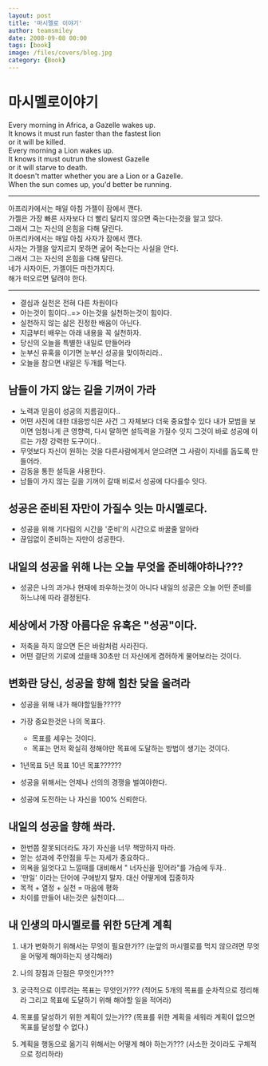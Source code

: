 ```yaml
---
layout: post
title: '마시멜로 이야기'
author: teamsmiley 
date: 2008-09-08 00:00
tags: [book]
image: /files/covers/blog.jpg
category: {Book}
---
```


# 마시멜로이야기

Every morning in Africa, a Gazelle wakes up.  
It knows it must run faster than the fastest lion  
or it will be killed.  
Every morning a Lion wakes up.  
It knows it must outrun the slowest Gazelle  
or it will starve to death.  
It doesn't matter whether you are a Lion or a Gazelle.  
When the sun comes up, you'd better be running. 
***
아프리카에서는 매일 아침 가젤이 잠에서 깬다.  
가젤은 가장 빠른 사자보다 더 빨리 달리지 않으면 죽는다는것을 알고 있다.  
그래서 그는 자신의 온힘을 다해 달린다.  
아프리카에서는 매일 아침 사자가 잠에서 깬다.  
사자는 가젤을 앞지르지 못하면 굶어 죽는다는 사실을 안다.  
그래서 그는 자신의 온힘을 다해 달린다.  
네가 사자이든, 가젤이든 마찬가지다.  
해가 떠오르면 달려야 한다.  
***


* 결심과 실천은 전혀 다른 차원이다 
* 아는것이 힘이다..=> 아는것을 실천하는것이 힘이다.
* 실천하지 않는 삶은 진정한 배움이 아닌다.
* 지금부터 배우는 아래 내용을 꼭 실천하자.
* 당신의 오늘을 특별한 내일로 만들어라
* 눈부신 유혹을 이기면 눈부신 성공을 맞이하리라..
* 오늘을 참으면 내일은 두개를 먹는다.

## 남들이 가지 않는 길을 기꺼이 가라
- 노력과 믿음이 성공의 지름길이다..
- 어떤 사진에 대한 대응방식은 사건 그 자체보다 더욱 중요할수 있다 내가 모범을 보이면 엄청나게 큰 영향력, 다시 말하면 설득력을 가질수 잇지 그것이 바로 성공에 이르는 가장 강력한 도구이다..
- 무엇보다 자신이 원하는 것을 다른사람에게서 얻으려면 그 사람이 자네를 돕도록 만들어라.
- 감동을 통한 설득을 사용한다.
- 남들이 가지 않는 길을 기꺼이 갈때 비로서 성공에 다다를수 잇다.

## 성공은 준비된 자만이 가질수 잇는 마시멜로다.
- 성공을 위해 기다림의 시간을 '준비'의 시간으로 바꿀줄 알아라
- 끊임없이 준비하는 자만이 성공한다.

## 내일의 성공을 위해 나는 오늘 무엇을 준비해야하나???

- 성공은 나의 과거나 현재에 좌우하는것이 아니다 내일의 성공은 오늘 어떤 준비를 하느냐에 따라 결정된다.

## 세상에서 가장 아름다운 유혹은 "성공"이다.
- 저축을 하지 않으면 돈은 바람처럼 사라진다.
- 어떤 결단의 기로에 섰을때 30초만 더 자신에게 겸허하게 물어보라는 것이다.

## 변화란 당신, 성공을 향해 힘찬 닺을 올려라
* 성공을 위해 내가 해야할일들?????
- 가장 중요한것은 나의 목표다.
    - 목표를 세우는 것이다.
    - 목표는 먼저 확실히 정해야만 목표에 도달하는 방법이 생기는 것이다.
- 1년목표 5년 목표 10년 목표??????

- 성공을 위해서는 언제나 선의의 경쟁을 벌여야한다.

- 성공에 도전하는 나 자신을 100% 신뢰한다.

## 내일의 성공을 향해 쏴라.
- 한번쯤 잘못되더라도 자기 자신을 너무 책망하지 마라.
- 얻는 성과에 주안점을 두는 자세가 중요하다..
- 의욕을 잃엇다고 느낄때를 대비해서 " 너자신을 믿어라"를 가슴에 두자..
- '만일' 이라는 단어에 구애받지 말자. 대신 어떻게에 집중하자
- 목적 + 열정 + 실천 = 마음에 평화
- 차이를 만들어 내는것은 실천이다....


## 내 인생의 마시멜로를 위한 5단계 계획

1. 내가 변화하기 위해서는 무엇이 필요한가??
(눈앞의 마시멜로를 먹지 않으려면 무엇을 어떻게 해야하는지 생각해라)

2. 나의 장점과 단점은 무엇인가???

3. 궁극적으로 이루려는 목표는 무엇인가???
(적어도 5개의 목표를 순차적으로 정리해라 그리고 목표에 도달하기 위해 해야할 일을 적어라)

4. 목표를 달성하기 위한 계획이 있는가??
(목표를 위한 계획을 세워라 계획이 없으면 목표를 달성할 수 없다.)

5. 계획을 행동으로 옮기긱 위해서는 어떻게 해야 하는가???
(사소한 것이라도 구체적으로 정리하라)